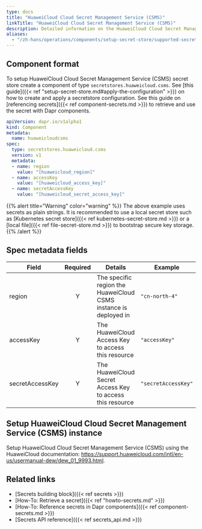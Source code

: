 ```yaml
---
type: docs
title: "HuaweiCloud Cloud Secret Management Service (CSMS)"
linkTitle: "HuaweiCloud Cloud Secret Management Service (CSMS)"
description: Detailed information on the HuaweiCloud Cloud Secret Management Service (CSMS) - secret store component
aliases:
  - "/zh-hans/operations/components/setup-secret-store/supported-secret-stores/huaweicloud-csms/"
---
```


## Component format

To setup HuaweiCloud Cloud Secret Management Service (CSMS) secret store create a component of type `secretstores.huaweicloud.csms`. See [this guide]({{< ref "setup-secret-store.md#apply-the-configuration" >}}) on how to create and apply a secretstore configuration. See this guide on [referencing secrets]({{< ref component-secrets.md >}}) to retrieve and use the secret with Dapr components.

```yaml
apiVersion: dapr.io/v1alpha1
kind: Component
metadata:
  name: huaweicloudcsms
spec:
  type: secretstores.huaweicloud.csms
  version: v1
  metadata:
  - name: region
    value: "[huaweicloud_region]"
  - name: accessKey 
    value: "[huaweicloud_access_key]"
  - name: secretAccessKey
    value: "[huaweicloud_secret_access_key]"
```

{{% alert title="Warning" color="warning" %}}
The above example uses secrets as plain strings. It is recommended to use a local secret store such as [Kubernetes secret store]({{< ref kubernetes-secret-store.md >}}) or a [local file]({{< ref file-secret-store.md >}}) to bootstrap secure key storage.
{{% /alert %}}

## Spec metadata fields

| Field           | Required | Details                                                          | Example             |
| --------------- | :------: | ---------------------------------------------------------------- | ------------------- |
| region          |    Y     | The specific region the HuaweiCloud CSMS instance is deployed in | `"cn-north-4"`      |
| accessKey       |    Y     | The HuaweiCloud Access Key to access this resource               | `"accessKey"`       |
| secretAccessKey |    Y     | The HuaweiCloud Secret Access Key to access this resource        | `"secretAccessKey"` |

## Setup HuaweiCloud Cloud Secret Management Service (CSMS) instance

Setup HuaweiCloud Cloud Secret Management Service (CSMS) using the HuaweiCloud documentation: https://support.huaweicloud.com/intl/en-us/usermanual-dew/dew_01_9993.html.

## Related links

- [Secrets building block]({{< ref secrets >}})
- [How-To: Retrieve a secret]({{< ref "howto-secrets.md" >}})
- [How-To: Reference secrets in Dapr components]({{< ref component-secrets.md >}})
- [Secrets API reference]({{< ref secrets_api.md >}})
